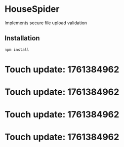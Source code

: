 # HouseSpider

Implements secure file upload validation

## Installation

```bash
npm install
```

# Touch update: 1761384962

# Touch update: 1761384962

# Touch update: 1761384962

# Touch update: 1761384962
